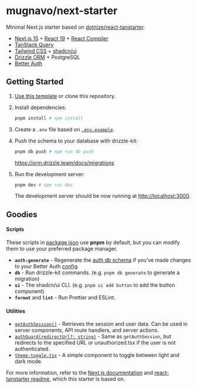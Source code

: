 # mugnavo/next-starter

Minimal Next.js starter based on [dotnize/react-tanstarter](https://github.com/dotnize/react-tanstarter).

- [Next.js 15](https://nextjs.org/) + [React 19](https://react.dev/) + [React Compiler](https://react.dev/learn/react-compiler)
- [TanStack Query](https://tanstack.com/query/latest)
- [Tailwind CSS](https://tailwindcss.com/) + [shadcn/ui](https://ui.shadcn.com/)
- [Drizzle ORM](https://orm.drizzle.team/) + PostgreSQL
- [Better Auth](https://www.better-auth.com/)

## Getting Started

1. [Use this template](https://github.com/new?template_name=next-starter&template_owner=mugnavo) or clone this repository.

2. Install dependencies:

   ```bash
   pnpm install # npm install
   ```

3. Create a `.env` file based on [`.env.example`](./.env.example).

4. Push the schema to your database with drizzle-kit:

   ```bash
   pnpm db push # npm run db push
   ```

   https://orm.drizzle.team/docs/migrations

5. Run the development server:

   ```bash
   pnpm dev # npm run dev
   ```

   The development server should be now running at [http://localhost:3000](http://localhost:3000).

## Goodies

#### Scripts

These scripts in [package.json](./package.json#L4) use **pnpm** by default, but you can modify them to use your preferred package manager.

- **`auth:generate`** - Regenerate the [auth db schema](./src/lib/db/schema/auth.schema.ts) if you've made changes to your Better Auth [config](./src/lib/auth/auth.ts).
- **`db`** - Run drizzle-kit commands. (e.g. `pnpm db generate` to generate a migration)
- **`ui`** - The shadcn/ui CLI. (e.g. `pnpm ui add button` to add the button component)
- **`format`** and **`lint`** - Run Prettier and ESLint.

#### Utilities

- [`getAuthSession()`](./src/lib/auth/auth.ts#L50) - Retrieves the session and user data. Can be used in server components, API route handlers, and server actions.
- [`authGuard(redirectUrl?: string)`](./src/lib/auth/auth.ts#L65) - Same as `getAuthSession`, but redirects to the specified URL or unauthorized.tsx if the user is not authenticated.
- [`theme-toggle.tsx`](./src/components/theme-toggle.tsx) - A simple component to toggle between light and dark mode.

For more information, refer to the [Next.js documentation](https://nextjs.org/docs) and [react-tanstarter readme](https://github.com/dotnize/react-tanstarter/blob/main/README.md), which this starter is based on.
